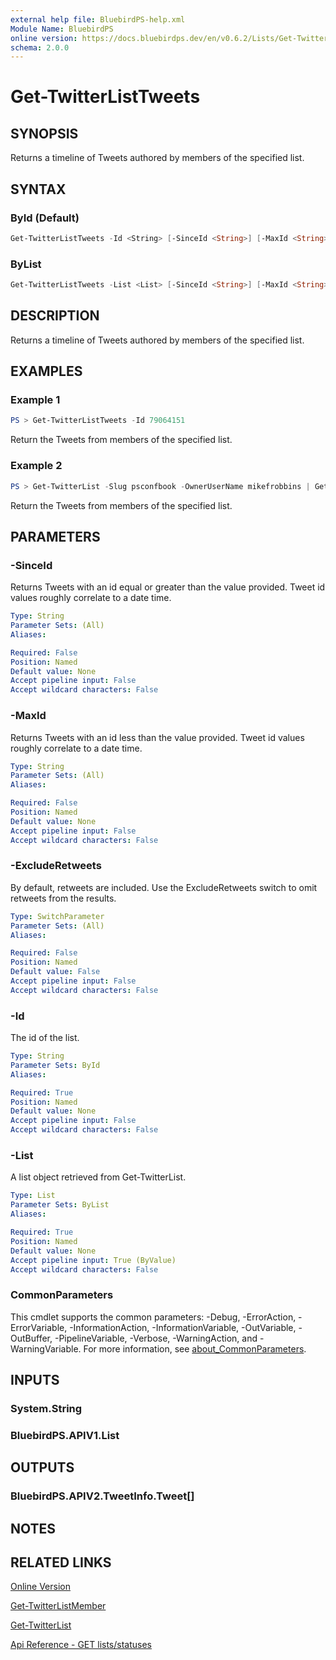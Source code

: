```yaml
---
external help file: BluebirdPS-help.xml
Module Name: BluebirdPS
online version: https://docs.bluebirdps.dev/en/v0.6.2/Lists/Get-TwitterListTweets
schema: 2.0.0
---
```


# Get-TwitterListTweets

## SYNOPSIS

Returns a timeline of Tweets authored by members of the specified list.

## SYNTAX

### ById (Default)

```powershell
Get-TwitterListTweets -Id <String> [-SinceId <String>] [-MaxId <String>] [-ExcludeRetweets] [<CommonParameters>]
```

### ByList

```powershell
Get-TwitterListTweets -List <List> [-SinceId <String>] [-MaxId <String>] [-ExcludeRetweets] [<CommonParameters>]
```

## DESCRIPTION

Returns a timeline of Tweets authored by members of the specified list.

## EXAMPLES

### Example 1

```powershell
PS > Get-TwitterListTweets -Id 79064151
```

Return the Tweets from members of the specified list.

### Example 2

```powershell
PS > Get-TwitterList -Slug psconfbook -OwnerUserName mikefrobbins | Get-TwitterListTweets
```

Return the Tweets from members of the specified list.

## PARAMETERS

### -SinceId

Returns Tweets with an id equal or greater than the value provided.
Tweet id values roughly correlate to a date time.

```yaml
Type: String
Parameter Sets: (All)
Aliases:

Required: False
Position: Named
Default value: None
Accept pipeline input: False
Accept wildcard characters: False
```

### -MaxId

Returns Tweets with an id less than the value provided.
Tweet id values roughly correlate to a date time.

```yaml
Type: String
Parameter Sets: (All)
Aliases:

Required: False
Position: Named
Default value: None
Accept pipeline input: False
Accept wildcard characters: False
```

### -ExcludeRetweets

By default, retweets are included.
Use the ExcludeRetweets switch to omit retweets from the results.

```yaml
Type: SwitchParameter
Parameter Sets: (All)
Aliases:

Required: False
Position: Named
Default value: False
Accept pipeline input: False
Accept wildcard characters: False
```

### -Id

The id of the list.

```yaml
Type: String
Parameter Sets: ById
Aliases:

Required: True
Position: Named
Default value: None
Accept pipeline input: False
Accept wildcard characters: False
```

### -List

A list object retrieved from Get-TwitterList.

```yaml
Type: List
Parameter Sets: ByList
Aliases:

Required: True
Position: Named
Default value: None
Accept pipeline input: True (ByValue)
Accept wildcard characters: False
```

### CommonParameters

This cmdlet supports the common parameters: -Debug, -ErrorAction, -ErrorVariable, -InformationAction, -InformationVariable, -OutVariable, -OutBuffer, -PipelineVariable, -Verbose, -WarningAction, and -WarningVariable. For more information, see [about_CommonParameters](http://go.microsoft.com/fwlink/?LinkID=113216).

## INPUTS

### System.String

### BluebirdPS.APIV1.List

## OUTPUTS

### BluebirdPS.APIV2.TweetInfo.Tweet[]

## NOTES

## RELATED LINKS

[Online Version](https://docs.bluebirdps.dev/en/v0.6.2/Lists/Get-TwitterListTweets)

[Get-TwitterListMember](https://docs.bluebirdps.dev/en/v0.6.2/Lists/Get-TwitterListMember)

[Get-TwitterList](https://docs.bluebirdps.dev/en/v0.6.2/Lists/Get-TwitterList)

[Api Reference - GET lists/statuses](https://developer.twitter.com/en/docs/twitter-api/v1/accounts-and-users/create-manage-lists/api-reference/get-lists-statuses)
